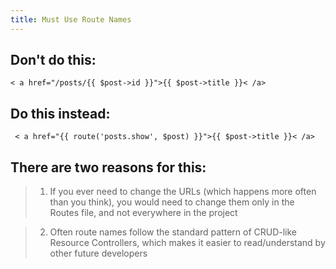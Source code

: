 ```yaml
---
title: Must Use Route Names
---
```

## Don't do this:

    < a href="/posts/{{ $post->id }}">{{ $post->title }}< /a>


## Do this instead:

     < a href="{{ route('posts.show', $post) }}">{{ $post->title }}< /a>



## There are two reasons for this:

> 1. If you ever need to change the URLs (which happens more often than you think), you would need to change them only in the Routes file, and not everywhere in the project


> 2. Often route names follow the standard pattern of CRUD-like Resource Controllers, which makes it easier to read/understand by other future developers


